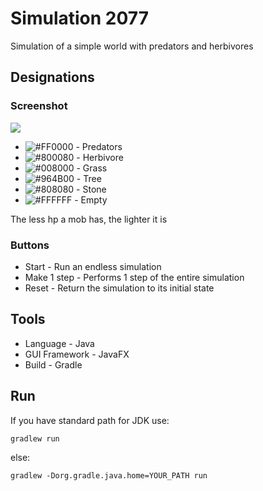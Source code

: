 # Simulation 2077
Simulation of a simple world with predators and herbivores



## Designations

### Screenshot

![](https://media.giphy.com/media/x5U7m5RSlwAIxkOLgb/giphy.gif)

- ![#FF0000](https://via.placeholder.com/15/FF0000/000000?text=+) - Predators
- ![#800080](https://via.placeholder.com/15/800080/000000?text=+) - Herbivore
- ![#008000](https://via.placeholder.com/15/008000/000000?text=+) - Grass
- ![#964B00](https://via.placeholder.com/15/964B00/000000?text=+) - Tree
- ![#808080](https://via.placeholder.com/15/808080/000000?text=+) - Stone
- ![#FFFFFF](https://via.placeholder.com/15/FFFFFF/000000?text=+) - Empty

The less hp a mob has, the lighter it is

### Buttons

- Start - Run an endless simulation
- Make 1 step - Performs 1 step of the entire simulation
- Reset - Return the simulation to its initial state


## Tools

- Language - Java
- GUI Framework - JavaFX
- Build - Gradle

## Run

If you have standard path for JDK use:

```gradlew run```

else:

```gradlew -Dorg.gradle.java.home=YOUR_PATH run```